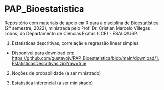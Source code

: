 # PAP_Bioestatistica
 
Repositório com materiais de apoio em R para a disciplina de Bioestatística (2º semestre, 2022), ministrada pelo Prof. Dr. Cristian Marcelo Villegas Lobos, do Departamento de Ciências Exatas (LCE) - ESALQ/USP.

1. Estatísticas descritivas, correlação e regressão linear simples
- Disponível para download em: https://github.com/gustavojy/PAP_Bioestatistica/blob/main/download/1.EstatisticasDescritivas.zip?raw=true

2. Noções de probabilidade (a ser ministrado)

3. Estatística inferencial (a ser ministrado)
